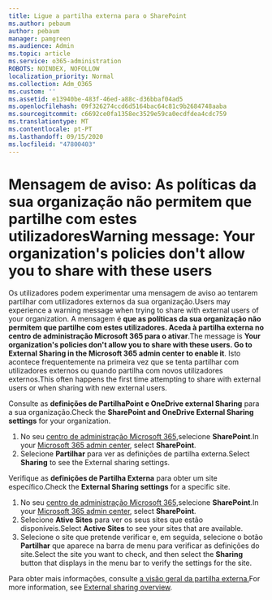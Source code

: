 ```yaml
---
title: Ligue a partilha externa para o SharePoint
ms.author: pebaum
author: pebaum
manager: pamgreen
ms.audience: Admin
ms.topic: article
ms.service: o365-administration
ROBOTS: NOINDEX, NOFOLLOW
localization_priority: Normal
ms.collection: Adm_O365
ms.custom: ''
ms.assetid: e13940be-483f-46ed-a88c-d36bbaf04ad5
ms.openlocfilehash: 09f326274ccd6d5164bac64c81c9b2684748aaba
ms.sourcegitcommit: c6692ce0fa1358ec3529e59ca0ecdfdea4cdc759
ms.translationtype: MT
ms.contentlocale: pt-PT
ms.lasthandoff: 09/15/2020
ms.locfileid: "47800403"
---
```

# <a name="warning-message-your-organizations-policies-dont-allow-you-to-share-with-these-users"></a><span data-ttu-id="66c77-102">Mensagem de aviso: As políticas da sua organização não permitem que partilhe com estes utilizadores</span><span class="sxs-lookup"><span data-stu-id="66c77-102">Warning message: Your organization's policies don't allow you to share with these users</span></span>

<span data-ttu-id="66c77-103">Os utilizadores podem experimentar uma mensagem de aviso ao tentarem partilhar com utilizadores externos da sua organização.</span><span class="sxs-lookup"><span data-stu-id="66c77-103">Users may experience a warning message when trying to share with external users of your organization.</span></span> <span data-ttu-id="66c77-104">A mensagem é **que as políticas da sua organização não permitem que partilhe com estes utilizadores. Aceda à partilha externa no centro de administração Microsoft 365 para o ativar**.</span><span class="sxs-lookup"><span data-stu-id="66c77-104">The message is **Your organization's policies don't allow you to share with these users. Go to External Sharing in the Microsoft 365 admin center to enable it**.</span></span> <span data-ttu-id="66c77-105">Isto acontece frequentemente na primeira vez que se tenta partilhar com utilizadores externos ou quando partilha com novos utilizadores externos.</span><span class="sxs-lookup"><span data-stu-id="66c77-105">This often happens the first time attempting to share with external users or when sharing with new external users.</span></span>

<span data-ttu-id="66c77-106">Consulte as **definições de PartilhaPoint e OneDrive external Sharing** para a sua organização.</span><span class="sxs-lookup"><span data-stu-id="66c77-106">Check the **SharePoint and OneDrive External Sharing settings** for your organization.</span></span>

1. <span data-ttu-id="66c77-107">No seu [centro de administração Microsoft 365,](https://admin.microsoft.com/AdminPortal/Home#/homepage">https://admin.microsoft.com/)selecione **SharePoint**.</span><span class="sxs-lookup"><span data-stu-id="66c77-107">In your [Microsoft 365 admin center](https://admin.microsoft.com/AdminPortal/Home#/homepage">https://admin.microsoft.com/), select **SharePoint**.</span></span>
3. <span data-ttu-id="66c77-108">Selecione **Partilhar** para ver as definições de partilha externa.</span><span class="sxs-lookup"><span data-stu-id="66c77-108">Select **Sharing** to see the External sharing settings.</span></span>

<span data-ttu-id="66c77-109">Verifique as **definições de Partilha Externa** para obter um site específico.</span><span class="sxs-lookup"><span data-stu-id="66c77-109">Check the **External Sharing settings** for a specific site.</span></span>

1. <span data-ttu-id="66c77-110">No seu [centro de administração Microsoft 365,](https://admin.microsoft.com/AdminPortal/Home#/homepage">https://admin.microsoft.com/)selecione **SharePoint**.</span><span class="sxs-lookup"><span data-stu-id="66c77-110">In your [Microsoft 365 admin center](https://admin.microsoft.com/AdminPortal/Home#/homepage">https://admin.microsoft.com/), select **SharePoint**.</span></span>
2. <span data-ttu-id="66c77-111">Selecione **Ative Sites** para ver os seus sites que estão disponíveis.</span><span class="sxs-lookup"><span data-stu-id="66c77-111">Select **Active Sites** to see your sites that are available.</span></span>
3. <span data-ttu-id="66c77-112">Selecione o site que pretende verificar e, em seguida, selecione o botão **Partilhar** que aparece na barra de menu para verificar as definições do site.</span><span class="sxs-lookup"><span data-stu-id="66c77-112">Select the site you want to check, and then select the **Sharing** button that displays in the menu bar to verify the settings for the site.</span></span>

<span data-ttu-id="66c77-113">Para obter mais informações, consulte [a visão geral da partilha externa.](https://docs.microsoft.com/sharepoint/external-sharing-overview)</span><span class="sxs-lookup"><span data-stu-id="66c77-113">For more information, see [External sharing overview](https://docs.microsoft.com/sharepoint/external-sharing-overview).</span></span>